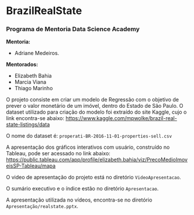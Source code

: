# BrazilRealState

### Programa de Mentoria Data Science Academy

<b>Mentoria:</b> 
- Adriane Medeiros.

<b>Mentorados:</b>
- Elizabeth Bahia
- Marcia Viana
- Thiago Marinho

O projeto consiste em criar um modelo de Regressão com o objetivo de prever o valor monetário de um imóvel, dentro do Estado de São Paulo.
O dataset utilizado para criação do modelo foi extraído do site Kaggle, cujo o link encontra-se abaixo:
https://www.kaggle.com/mpwolke/brazil-real-state-listings/data

O nome do dataset é: `properati-BR-2016-11-01-properties-sell.csv`

A apresentação dos gráficos interativos com usuário, construído no Tableau, pode ser acessado no link abaixo:
https://public.tableau.com/app/profile/elizabeth.bahia/viz/PrecoMedioImoveisSP-Tableau/mapa

O video de apresentação do projeto está no diretório `VideoApresentacao`.

O sumário executivo e o índice estão no diretório `Apresentacao`.

A apresentação utilizada no vídeos, encontra-se no diretório `Apresentação/realstate.pptx`.